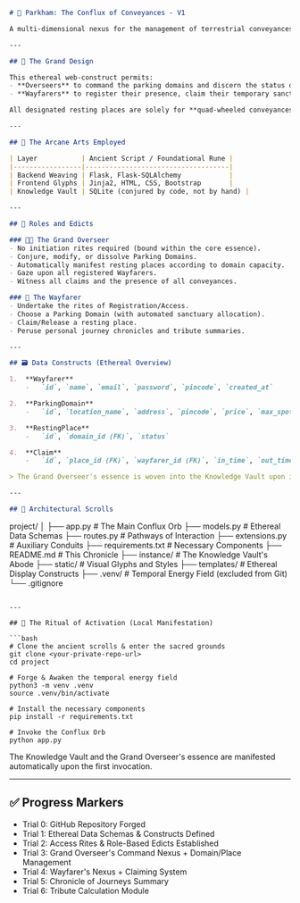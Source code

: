 ```markdown
# 🌌 Parkham: The Conflux of Conveyances - V1

A multi-dimensional nexus for the management of terrestrial conveyances, forged through the arcane arts of **Flask**, **Jinja2**, **Bootstrap**, and **SQLite** (bound by the SQLAlchemy ORM). This grand endeavor is a testament to the **Modern Application Development I (MAD1)** course.

---

## 📌 The Grand Design

This ethereal web-construct permits:
- **Overseers** to command the parking domains and discern the status of each resting place.
- **Wayfarers** to register their presence, claim their temporary sanctuaries, and chronicle their journeys and tributes.

All designated resting places are solely for **quad-wheeled conveyances**, and the allocation of these sanctuaries is guided by an unseen, automated hand.

---

## 🧰 The Arcane Arts Employed

| Layer           | Ancient Script / Foundational Rune |
|-----------------|------------------------------------|
| Backend Weaving | Flask, Flask-SQLAlchemy            |
| Frontend Glyphs | Jinja2, HTML, CSS, Bootstrap       |
| Knowledge Vault | SQLite (conjured by code, not by hand) |

---

## 🔐 Roles and Edicts

### 👨‍💼 The Grand Overseer
- No initiation rites required (bound within the core essence).
- Conjure, modify, or dissolve Parking Domains.
- Automatically manifest resting places according to domain capacity.
- Gaze upon all registered Wayfarers.
- Witness all claims and the presence of all conveyances.

### 👤 The Wayfarer
- Undertake the rites of Registration/Access.
- Choose a Parking Domain (with automated sanctuary allocation).
- Claim/Release a resting place.
- Peruse personal journey chronicles and tribute summaries.

---

## 🗃️ Data Constructs (Ethereal Overview)

1.  **Wayfarer**
    -   `id`, `name`, `email`, `password`, `pincode`, `created_at`

2.  **ParkingDomain**
    -   `id`, `location_name`, `address`, `pincode`, `price`, `max_spots`, `created_at`

3.  **RestingPlace**
    -   `id`, `domain_id (FK)`, `status`

4.  **Claim**
    -   `id`, `place_id (FK)`, `wayfarer_id (FK)`, `in_time`, `out_time`, `total_cost`, `status`

> The Grand Overseer's essence is woven into the Knowledge Vault upon its initial manifestation.

---

## 📁 Architectural Scrolls

```
project/
│
├── app.py                 # The Main Conflux Orb
├── models.py              # Ethereal Data Schemas
├── routes.py              # Pathways of Interaction
├── extensions.py          # Auxiliary Conduits
├── requirements.txt       # Necessary Components
├── README.md              # This Chronicle
├── instance/              # The Knowledge Vault's Abode
├── static/                # Visual Glyphs and Styles
├── templates/             # Ethereal Display Constructs
├── .venv/                 # Temporal Energy Field (excluded from Git)
└── .gitignore
```

---

## 🧪 The Ritual of Activation (Local Manifestation)

```bash
# Clone the ancient scrolls & enter the sacred grounds
git clone <your-private-repo-url>
cd project

# Forge & Awaken the temporal energy field
python3 -m venv .venv
source .venv/bin/activate

# Install the necessary components
pip install -r requirements.txt

# Invoke the Conflux Orb
python app.py
```

The Knowledge Vault and the Grand Overseer's essence are manifested automatically upon the first invocation.

---

## ✅ Progress Markers

*   Trial 0: GitHub Repository Forged
*   Trial 1: Ethereal Data Schemas & Constructs Defined
*   Trial 2: Access Rites & Role-Based Edicts Established
*   Trial 3: Grand Overseer's Command Nexus + Domain/Place Management
*   Trial 4: Wayfarer's Nexus + Claiming System
*   Trial 5: Chronicle of Journeys Summary
*   Trial 6: Tribute Calculation Module
```